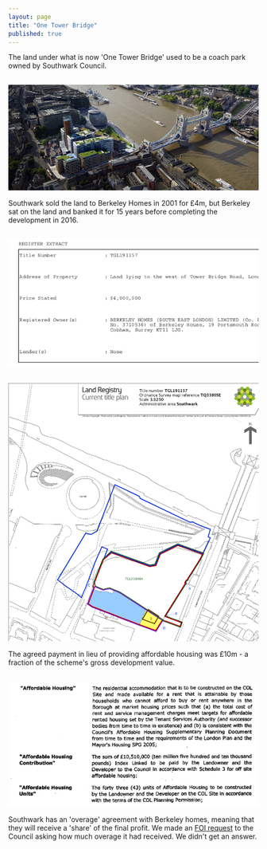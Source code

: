 ```yaml
---
layout: page
title: "One Tower Bridge"
published: true
---
```

The land under what is now 'One Tower Bridge' used to be a coach park owned by Southwark Council.  

##
![One Tower Bridge](img/one_tower_bridge.jpg)

Southwark sold the land to Berkeley Homes in 2001 for £4m, but Berkeley sat on the land and banked it for 15 years before completing the development in 2016. 
##
![Land Registry](img/LRegisterTowerBridge.png)

## 
![Title Plan](img/LRegisterPlanOneTowerBridge.png)

The agreed payment in lieu of providing affordable housing was £10m - a fraction of the scheme's gross development value.
## 
![One tower bridge](img/onetowerbridges106.png)

Southwark has an 'overage' agreement with Berkeley homes, meaning that they will receive a 'share' of the final profit. We made an [FOI request](https://www.whatdotheyknow.com/request/one_tower_bridge_overage_agreeme) to the Council asking how much overage it had received. We didn't get an answer.
